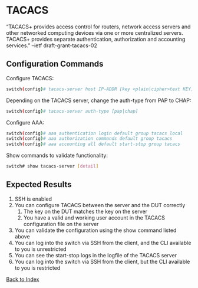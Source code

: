 # TACACS

 “TACACS+ provides access control for routers, network access servers and other networked computing devices via one or more centralized servers. TACACS+ provides separate authentication, authorization and accounting services.” –ietf draft-grant-tacacs-02 
 
## Configuration Commands

Configure TACACS: 

```bash
switch(config)# tacacs-server host IP-ADDR [key <plain|cipher>text KEY]
```

Depending on the TACACS server, change the auth-type from PAP to CHAP: 

```bash
switch(config)# tacacs-server auth-type [pap|chap]
```

Configure AAA: 

```bash
switch(config)# aaa authentication login default group tacacs local
switch(config)# aaa authorization commands default group tacacs
switch(config)# aaa accounting all default start-stop group tacacs
```

Show commands to validate functionality:  

```bash
switch# show tacacs-server [detail]
```

## Expected Results 

1. SSH is enabled
1. You can configure TACACS between the server and the DUT correctly
   1. The key on the DUT matches the key on the server
   2. You have a valid and working user account in the TACACS configuration file on the server 
1. You can validate the configuration using the show command listed above
1. You can log into the switch via SSH from the client, and the CLI available to you is unrestricted 
1. You can see the start-stop logs in the logfile of the TACACS server
1. You can log into the switch via SSH from the client, but the CLI available to you is restricted  


[Back to Index](../index.md)